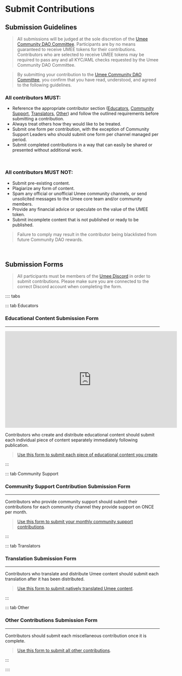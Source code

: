 # Submit Contributions

## Submission Guidelines

> All submissions will be judged at the sole discretion of the [Umee Community DAO Committee](/governance/community-dao/overview.html#the-committee). Participants are by no means guaranteed to receive UMEE tokens for their contributions. Contributors who are selected to receive UMEE tokens may be required to pass any and all KYC/AML checks requested by the Umee Community DAO Committee.

> By submitting your contribution to the [Umee Community DAO Committee](/governance/community-dao/overview.html#the-committee), you confirm that you have read, understood, and agreed to the following guidelines.

### All contributors MUST:

- Reference the appropriate contributor section ([Educators](/governance/community-dao/educators), [Community Support](/governance/community-dao/community-support), [Translators](/governance/community-dao/translators), [Other](/governance/community-dao/other)) and follow the outlined requirements before submitting a contribution. 
- Always treat others how they would like to be treated.
- Submit one form per contribution, with the exception of Community Support Leaders who should submit one form per channel managed per period.
- Submit completed contributions in a way that can easily be shared or presented without additional work.

<br>

### All contributors MUST NOT:

- Submit pre-existing content.
- Plagiarize any form of content.
- Spam any official or unofficial Umee community channels, or send unsolicited messages to the Umee core team and/or community members.
- Provide any financial advice or speculate on the value of the UMEE token.
- Submit incomplete content that is not published or ready to be published.

> Failure to comply may result in the contributor being blacklisted from future Community DAO rewards.

<br>

## Submission Forms

> All participants must be members of the [Umee Discord](https://discord.gg/umee) in order to submit contributions. Please make sure you are connected to the correct Discord account when completing the form.

:::: tabs

::: tab Educators

### Educational Content Submission Form

****

<iframe width="560" height="315" src="https://www.youtube.com/embed/DzIiLYZuEQE" title="YouTube video player" frameborder="0" allow="accelerometer; autoplay; clipboard-write; encrypted-media; gyroscope; picture-in-picture" allowfullscreen></iframe>

Contributors who create and distribute educational content should submit each individual piece of content separately immediately following publication.

> [Use this form to submit each piece of educational content you create](https://dyno.gg/form/d8092e21).

:::

::: tab Community Support

### Community Support Contribution Submission Form

****

Contributors who provide community support should submit their contributions for each community channel they provide support on ONCE per month.

> [Use this form to submit your monthly community support contributions](https://dyno.gg/form/1e31964c).

:::

::: tab Translators

### Translation Submission Form

****

Contributors who translate and distribute Umee content should submit each translation after it has been distributed.

> [Use this form to submit natively translated Umee content](https://dyno.gg/form/a16fa490).

:::

::: tab Other

### Other Contributions Submission Form

****

Contributors should submit each miscellaneous contribution once it is complete.

> [Use this form to submit all other contributions](https://dyno.gg/form/6adc91d9).

:::

::::